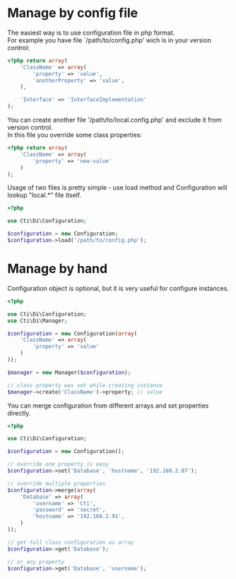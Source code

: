 # Manage by config file

The easiest way is to use configuration file in php format.  
For example you have file `/path/to/config.php' wich is in your version control:

```php
<?php return array(
    'ClassName' => array(
        'property' => 'value',
        'anotherProperty' => 'value',
    ),

    'Interface' => 'InterfaceImplementation'
);
```

You can create another file '/path/to/local.config.php' and exclude it from version control.  
In this file you override some class properties:

```php
<?php return array(
    'ClassName' => array(
        'property' => 'new-value'
    )
);
```

Usage of two files is pretty simple - use load method and Configuration will lookup "local.*" file itself.

```php
<?php

use Cti\Di\Configuration;

$configuration = new Configuration;
$configuration->load('/path/to/config.php');

```

# Manage by hand

Configuration object is optional, but it is very useful for configure instances.

```php
<?php

use Cti\Di\Configuration;
use Cti\Di\Manager;

$configuration = new Configuration(array(
    'ClassName' => array(
        'property' => 'value'
    )
));

$manager = new Manager($configuration);

// class property was set while creating instance
$manager->create('ClassName')->property; // value

```

You can merge configuration from different arrays and set properties directly.

```php
<?php

use Cti\Di\Configuration;

$configuration = new Configuration();

// override one property is easy
$configuration->set('Database', 'hostname', '192.168.2.87');

// override multiple properties
$configuration->merge(array(
    'Database' => array(
        'username' => 'Cti',
        'password' => 'secret',
        'hostname' => '192.168.2.91',
    )
));

// get full class configuration as array
$configuration->get('Database');

// or any property
$configuration->get('Database', 'username');

```
